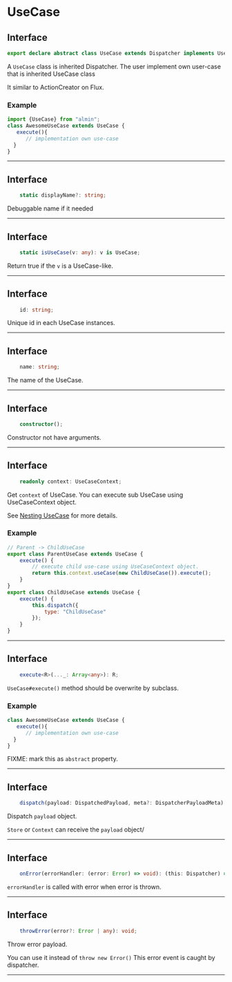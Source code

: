 # UseCase









## Interface
```typescript
export declare abstract class UseCase extends Dispatcher implements UseCaseLike {
```

A `UseCase` class is inherited Dispatcher.
The user implement own user-case that is inherited UseCase class

It similar to ActionCreator on Flux.

### Example

```js
import {UseCase} from "almin";
class AwesomeUseCase extends UseCase {
   execute(){
      // implementation own use-case
  }
}
```

----








## Interface
```typescript
    static displayName?: string;
```

Debuggable name if it needed

----








## Interface
```typescript
    static isUseCase(v: any): v is UseCase;
```

Return true if the `v` is a UseCase-like.

----








## Interface
```typescript
    id: string;
```

Unique id in each UseCase instances.

----








## Interface
```typescript
    name: string;
```

The name of the UseCase.

----








## Interface
```typescript
    constructor();
```

Constructor not have arguments.

----








## Interface
```typescript
    readonly context: UseCaseContext;
```

Get `context` of UseCase.
You can execute sub UseCase using UseCaseContext object.

See [Nesting UseCase](https://almin.js.org/docs/tips/nesting-usecase.html) for more details.

### Example

```js
// Parent -> ChildUseCase
export class ParentUseCase extends UseCase {
    execute() {
        // execute child use-case using UseCaseContext object.
        return this.context.useCase(new ChildUseCase()).execute();
    }
}
export class ChildUseCase extends UseCase {
    execute() {
        this.dispatch({
            type: "ChildUseCase"
        });
    }
}
```

----








## Interface
```typescript
    execute<R>(..._: Array<any>): R;
```

`UseCase#execute()` method should be overwrite by subclass.

### Example

```js
class AwesomeUseCase extends UseCase {
   execute(){
      // implementation own use-case
  }
}
```

 FIXME: mark this as `abstract` property.

----








## Interface
```typescript
    dispatch(payload: DispatchedPayload, meta?: DispatcherPayloadMeta): void;
```

Dispatch `payload` object.

`Store` or `Context` can receive the `payload` object/

----








## Interface
```typescript
    onError(errorHandler: (error: Error) => void): (this: Dispatcher) => void;
```

`errorHandler` is called with error when error is thrown.

----








## Interface
```typescript
    throwError(error?: Error | any): void;

```

Throw error payload.

You can use it instead of `throw new Error()`
This error event is caught by dispatcher.

----



